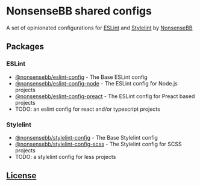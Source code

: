# NonsenseBB shared configs

A set of opinionated configurations for [ESLint](https://eslint.org) and [Stylelint](https://stylelint.io/) by [NonsenseBB](https://www.nonsensebb.com)

## Packages
### ESLint
- [@nonsensebb/eslint-config](./packages/eslint-config) - The Base ESLint config
- [@nonsensebb/eslint-config-node](./packages/eslint-config-node) - The ESLint config for Node.js projects
- [@nonsensebb/eslint-config-preact](./packages/eslint-config-preact) - The ESLint config for Preact based projects
- TODO: an eslint config for react and/or typescript projects

### Stylelint
- [@nonsensebb/stylelint-config](./packages/stylelint-config) - The Base Stylelint config
- [@nonsensebb/stylelint-config-scss](./packages/stylelint-config-scss) - The Stylelint config for SCSS projects
- TODO: a stylelint config for less projects

## [License](LICENSE)

